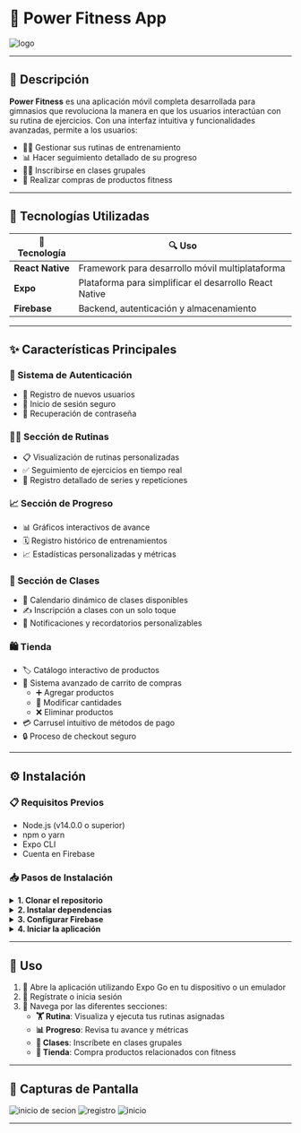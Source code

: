 # 💪 Power Fitness App

![logo](https://github.com/user-attachments/assets/f6563f7c-c6d2-40a6-a5f6-8514f7f0f5d8)


---

## 📱 Descripción

**Power Fitness** es una aplicación móvil completa desarrollada para gimnasios que revoluciona la manera en que los usuarios interactúan con su rutina de ejercicios. Con una interfaz intuitiva y funcionalidades avanzadas, permite a los usuarios:

- 🏋️‍♂️ Gestionar sus rutinas de entrenamiento
- 📊 Hacer seguimiento detallado de su progreso
- 🧘‍♀️ Inscribirse en clases grupales
- 🛒 Realizar compras de productos fitness

---

## 🚀 Tecnologías Utilizadas

<div align="center">

| 🔧 Tecnología | 🔍 Uso |
|------------|-----|
| **React Native** | Framework para desarrollo móvil multiplataforma |
| **Expo** | Plataforma para simplificar el desarrollo React Native |
| **Firebase** | Backend, autenticación y almacenamiento |

</div>

---

## ✨ Características Principales

### 🔐 Sistema de Autenticación
- 📝 Registro de nuevos usuarios
- 🔑 Inicio de sesión seguro
- 🔄 Recuperación de contraseña

### 🏋️‍♀️ Sección de Rutinas
- 📋 Visualización de rutinas personalizadas
- ✅ Seguimiento de ejercicios en tiempo real
- 📝 Registro detallado de series y repeticiones

### 📈 Sección de Progreso
- 📊 Gráficos interactivos de avance
- 🗓️ Registro histórico de entrenamientos
- 📈 Estadísticas personalizadas y métricas

### 🧘 Sección de Clases
- 📅 Calendario dinámico de clases disponibles
- ✍️ Inscripción a clases con un solo toque
- 🔔 Notificaciones y recordatorios personalizables

### 🛍️ Tienda
- 🏷️ Catálogo interactivo de productos
- 🛒 Sistema avanzado de carrito de compras
  - ➕ Agregar productos
  - 🔄 Modificar cantidades
  - ❌ Eliminar productos
- 💳 Carrusel intuitivo de métodos de pago
- 🔒 Proceso de checkout seguro

---

## ⚙️ Instalación

### 📋 Requisitos Previos
- Node.js (v14.0.0 o superior)
- npm o yarn
- Expo CLI
- Cuenta en Firebase

### 📥 Pasos de Instalación

<details>
<summary><b>1. Clonar el repositorio</b></summary>

```bash
git clone https://github.com/tu-usuario/power-fitness.git
cd power-fitness
```
</details>

<details>
<summary><b>2. Instalar dependencias</b></summary>

```bash
npm install
# o
yarn install
```
</details>

<details>
<summary><b>3. Configurar Firebase</b></summary>

- Crea un proyecto en Firebase Console
- Agrega una aplicación web al proyecto
- Copia las credenciales de configuración
- Crea un archivo `.env` en la raíz del proyecto con tus credenciales:

```
API_KEY=tu-api-key
AUTH_DOMAIN=tu-auth-domain
DATABASE_URL=tu-database-url
PROJECT_ID=tu-project-id
STORAGE_BUCKET=tu-storage-bucket
MESSAGING_SENDER_ID=tu-messaging-sender-id
APP_ID=tu-app-id
```
</details>

<details>
<summary><b>4. Iniciar la aplicación</b></summary>

```bash
expo start
# o
npm start
```
</details>

---

## 📱 Uso

1. 📲 Abre la aplicación utilizando Expo Go en tu dispositivo o un emulador
2. 🔐 Regístrate o inicia sesión
3. 🧭 Navega por las diferentes secciones:
   - **🏋️ Rutina**: Visualiza y ejecuta tus rutinas asignadas
   - **📊 Progreso**: Revisa tu avance y métricas
   - **🧘 Clases**: Inscríbete en clases grupales
   - **🛒 Tienda**: Compra productos relacionados con fitness

---

## 📸 Capturas de Pantalla
![inicio de secion](https://github.com/user-attachments/assets/292a20a2-69c0-42aa-8cf1-199143a28c2e)
![registro](https://github.com/user-attachments/assets/4c690a99-6c8d-4fc3-9e10-64a246b58add)
![inicio](https://github.com/user-attachments/assets/b11abd9f-7c72-4e54-a948-ed13b8ad6457)


---


